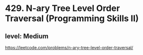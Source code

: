 # 429. N-ary Tree Level Order Traversal (Programming Skills II)
## level: Medium

https://leetcode.com/problems/n-ary-tree-level-order-traversal/
